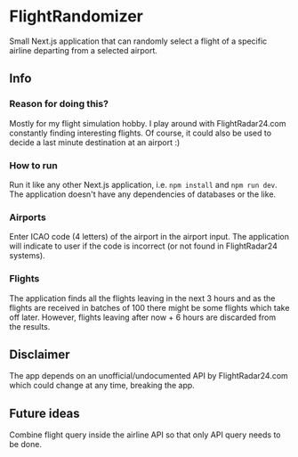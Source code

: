 # FlightRandomizer

Small Next.js application that can randomly select a flight of a specific airline departing from a selected airport.

## Info

### Reason for doing this?

Mostly for my flight simulation hobby. I play around with FlightRadar24.com constantly finding interesting flights. Of course, it could also be used to decide a last minute destination at an airport :)

### How to run

Run it like any other Next.js application, i.e. `npm install` and `npm run dev`. The application doesn't have any dependencies of databases or the like.

### Airports

Enter ICAO code (4 letters) of the airport in the airport input. The application will indicate to user if the code is incorrect (or not found in FlightRadar24 systems).

### Flights

The application finds all the flights leaving in the next 3 hours and as the flights are received in batches of 100 there might be some flights which take off later. However, flights leaving after now + 6 hours are discarded from the results.

## Disclaimer

The app depends on an unofficial/undocumented API by FlightRadar24.com which could change at any time, breaking the app.

## Future ideas

Combine flight query inside the airline API so that only API query needs to be done.
